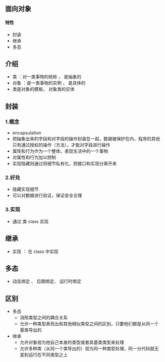 ## 面向对象

#### 特性

* 封装
* 继承
* 多态

## 介绍

* 类 ：对一类事物的统称 ， 是抽象的
* 对象 ：是一类事物的实例 ， 是具体的
* 类是对象的模板， 对象类的实体





## 封装

### 1.概念

* encapsulation
* 把抽象出来的字段和对字段的操作封装在一起，数据被保护在内，程序的其他只有通过授权的操作（方法），才能对字段进行操作
* 属性和行为作为一个整体，表现生活中的一个事物
* 对属性和行为加以控制
* 实现隐藏则通过将细节私有化，把接口和实现分离开来

### 2.好处

* 隐藏实现细节
* 可以对数据进行验证，保证安全合理

### 3.实现

* 通过 类 class 实现


## 继承

* 实现 ： 在 class 中实现

## 多态

* 动态绑定 、 后期绑定、 运行时绑定

## 区别

* 多态
    *  消除类型之间的耦合关系
    * 允许一种类型表现出和其他相似类型之间的区别，只要他们都是从同一个基类导出的
* 继承
    * 允许对象视为他自己本身的类型或者其基类类型来处理
    * 允许多种类（从同一个类导出的）视为同一种类型处理，同一分代码就无差别运行在不同类型之上

